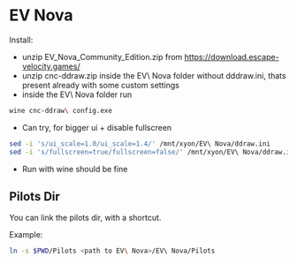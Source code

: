 # EV Nova

Install:
- unzip EV_Nova_Community_Edition.zip from https://download.escape-velocity.games/
- unzip cnc-ddraw.zip inside the EV\ Nova folder without dddraw.ini, thats present already with some custom settings
- inside the EV\ Nova folder run 
```sh
wine cnc-ddraw\ config.exe
```
- Can try, for bigger ui + disable fullscreen
```sh
sed -i 's/ui_scale=1.0/ui_scale=1.4/' /mnt/xyon/EV\ Nova/ddraw.ini
sed -i 's/fullscreen=true/fullscreen=false/' /mnt/xyon/EV\ Nova/ddraw.ini
```
- Run with wine should be fine

## Pilots Dir

You can link the pilots dir, with a shortcut.

Example:

```sh
ln -s $PWD/Pilots <path to EV\ Nova>/EV\ Nova/Pilots
```

